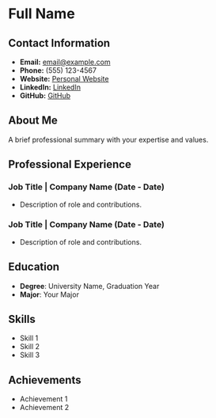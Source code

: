<!-- Don't change this section -->
<link rel="stylesheet" href="/styles.css">

<!-- Your Resume Information -->

# Full Name

## Contact Information

- **Email:** email@example.com
- **Phone:** (555) 123-4567
- **Website:** [Personal Website](https://www.yourwebsite.com)
- **LinkedIn:** [LinkedIn](https://www.linkedin.com)
- **GitHub:** [GitHub](https://github.com/yourprofile)

## About Me

A brief professional summary with your expertise and values.

## Professional Experience

### Job Title | Company Name (Date - Date)

- Description of role and contributions.

### Job Title | Company Name (Date - Date)

- Description of role and contributions.

## Education

- **Degree**: University Name, Graduation Year
- **Major**: Your Major

## Skills

- Skill 1
- Skill 2
- Skill 3

## Achievements

- Achievement 1
- Achievement 2
